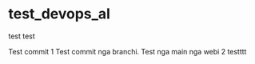# test_devops_al
test test

Test commit 1
Test commit nga branchi. 
Test nga main nga webi 2
testttt
